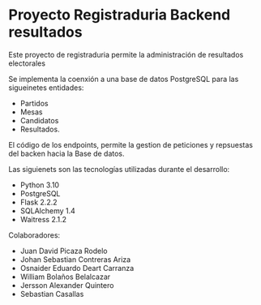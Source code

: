 # Proyecto Registraduria Backend resultados

Este proyecto de registraduria permite la administración de resultados electorales

Se implementa la coenxión a una base de datos PostgreSQL para las sigueinetes entidades:
- Partidos
- Mesas
- Candidatos
- Resultados.

El código de los endpoints, permite la gestion de peticiones y repsuestas del backen hacia la Base de datos.


Las siguienets son las tecnologías utilizadas durante el desarrollo:
- Python 3.10
- PostgreSQL
- Flask 2.2.2
- SQLAlchemy 1.4
- Waitress 2.1.2

Colaboradores:

* Juan David Picaza Rodelo
* Johan Sebastian Contreras Ariza
* Osnaider Eduardo Deart Carranza
* William Bolaños Belalcazar
* Jersson Alexander Quintero
* Sebastian Casallas
